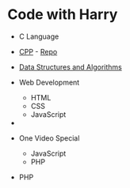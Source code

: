 # Code with Harry

- C Language
- [CPP](https://www.youtube.com/playlist?list=PLu0W_9lII9agpFUAlPFe_VNSlXW5uE0YL) - [Repo](https://github.com/ManthanUgemuge/Code-with-Harry/tree/main/CPP)
- [Data Structures and Algorithms]()


- Web Development
  - HTML
  - CSS
  - JavaScript 
- 
- One Video Special
  - JavaScript
  - PHP
- PHP

